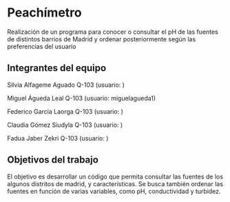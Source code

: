 # Peachímetro

Realización de un programa para conocer o consultar el pH de las fuentes de distintos barrios de Madrid y ordenar posteriormente según las preferencias del usuario 

## Integrantes del equipo

Silvia Alfageme Aguado Q-103 (usuario: )

Miguel Águeda Leal Q-103 (usuario: miguelagueda1)

Federico García Laorga Q-103 (usuario: )

Claudia Gómez Siudyla Q-103 (usuario: )

Fadua Jaber Zekri Q-103 (usuario: )

## Objetivos del trabajo

El objetivo es desarrollar un código que permita consultar las fuentes de los algunos distritos de madrid, y características. Se busca también ordenar las fuentes en función de varias variables, como pH, conductividad y turbidez.
